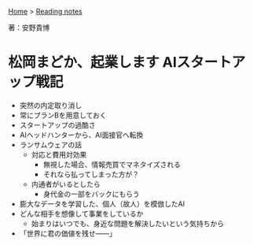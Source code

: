 <style>section h1 { color: #069; }</style>

[Home](/) > [Reading notes](/reading_notes/)

著：安野貴博

松岡まどか、起業します AIスタートアップ戦記
===

* 突然の内定取り消し
* 常にプランBを用意しておく
* スタートアップの過酷さ
* AIヘッドハンターから、AI面接官へ転換
* ランサムウェアの話
    * 対応と費用対効果
        * 無視した場合、情報売買でマネタイズされる
        * それなら払ってしまった方が？
    * 内通者がいるとしたら
        * 身代金の一部をバックにもらう
* 膨大なデータを学習した、個人（故人）を模倣したAI
* どんな相手を想像して事業をしているか
    * 始まりはいつでも、身近な問題を解決したいという気持ちから
* 「世界に君の価値を残せ――」
